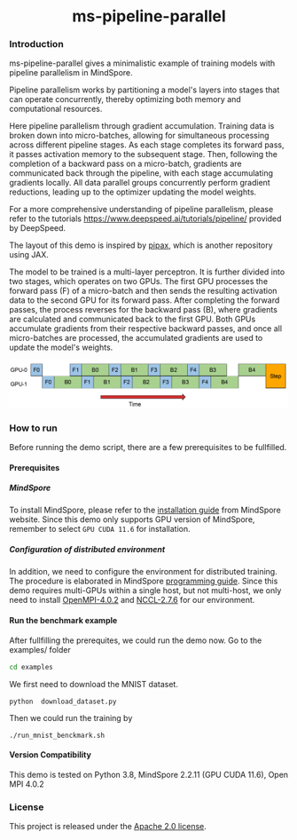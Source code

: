 # <center> ms-pipeline-parallel

### Introduction
ms-pipeline-parallel gives a minimalistic example of training models with pipeline parallelism in MindSpore.

Pipeline parallelism works by partitioning a model's layers into stages that can operate concurrently, thereby optimizing both memory and computational resources. 

Here pipeline parallelism through gradient accumulation. Training data is broken down into micro-batches, allowing for simultaneous processing across different pipeline stages. As each stage completes its forward pass, it passes activation memory to the subsequent stage. Then, following the completion of a backward pass on a micro-batch, gradients are communicated back through the pipeline, with each stage accumulating gradients locally. All data parallel groups concurrently perform gradient reductions, leading up to the optimizer updating the model weights.

For a more comprehensive understanding of pipeline parallelism, please refer to the tutorials https://www.deepspeed.ai/tutorials/pipeline/ provided by DeepSpeed.

The layout of this demo is inspired by [pipax](https://github.com/MingRuey/pipax/tree/main/src), which is another repository using JAX.

The model to be trained is a multi-layer perceptron. It is further divided into two stages, which operates on two GPUs. The first GPU processes the forward pass (F) of a micro-batch and then sends the resulting activation data to the second GPU for its forward pass. After completing the forward passes, the process reverses for the backward pass (B), where gradients are calculated and communicated back to the first GPU. Both GPUs accumulate gradients from their respective backward passes, and once all micro-batches are processed, the accumulated gradients are used to update the model's weights.

![Alt text](docs/pipeline_parallel.png)


### How to run
Before running the demo script, there are a few prerequisites to be fullfilled.

#### Prerequisites
##### MindSpore
To install MindSpore, please refer to the [installation guide](https://www.mindspore.cn/install/en) from MindSpore website. Since this demo only supports GPU version of MindSpore, remember to select `GPU CUDA 11.6` for installation.

##### Configuration of distributed environment
In addition, we need to configure the environment for distributed training. The procedure is elaborated in MindSpore [programming guide](https://www.mindspore.cn/docs/programming_guide/en/r1.3/distributed_training_gpu.html). Since this demo requires multi-GPUs within a single host, but not multi-host, we only need to install [OpenMPI-4.0.2](https://www.open-mpi.org/faq/?category=building#easy-build) and [NCCL-2.7.6](https://docs.nvidia.com/deeplearning/nccl/install-guide/index.html#debian) for our environment.

#### Run the benchmark example
After fullfilling the prerequites, we could run the demo now.
Go to the examples/ folder
```bash
cd examples 
```
We first need to download the MNIST dataset.
```
python  download_dataset.py
```
Then we could run the training by
```
./run_mnist_benckmark.sh
```

#### Version Compatibility
This demo is tested on Python 3.8, MindSpore 2.2.11 (GPU CUDA 11.6), Open MPI 4.0.2

### License
This project is released under the [Apache 2.0 license](LICENSE).
